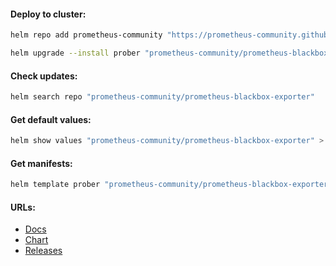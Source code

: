 #### Deploy to cluster:
```bash
helm repo add prometheus-community "https://prometheus-community.github.io/helm-charts" && helm repo update
```
```bash
helm upgrade --install prober "prometheus-community/prometheus-blackbox-exporter" -f values.yml -n monitoring --version "8.13.0"
```

#### Check updates:
```bash
helm search repo "prometheus-community/prometheus-blackbox-exporter"
```

#### Get default values:
```bash
helm show values "prometheus-community/prometheus-blackbox-exporter" > default-values.yml
```

#### Get manifests:
```bash
helm template prober "prometheus-community/prometheus-blackbox-exporter" -f values.yml -n monitoring --version "8.13.0" > manifests.yml
```

#### URLs:
- [Docs](https://github.com/prometheus/blackbox_exporter/blob/master/README.md)
- [Chart](https://github.com/prometheus-community/helm-charts/tree/main/charts/prometheus-blackbox-exporter)
- [Releases](https://github.com/prometheus/blackbox_exporter/releases)
